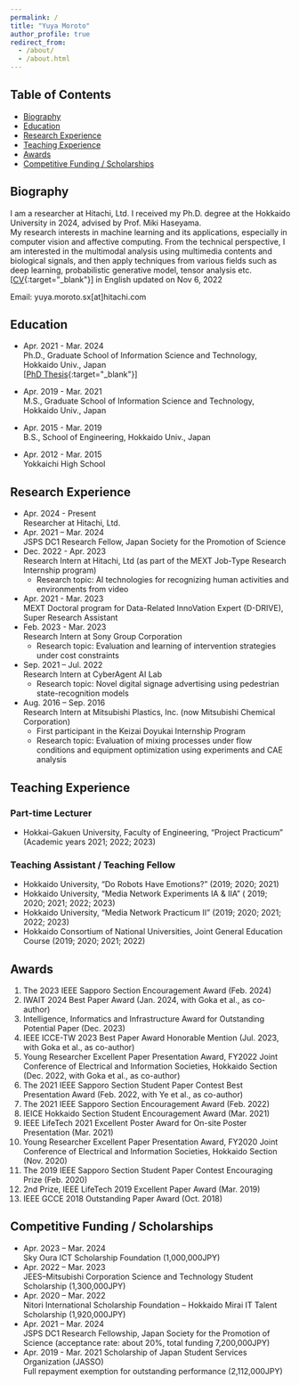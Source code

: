 ```yaml
---
permalink: /
title: "Yuya Moroto"
author_profile: true
redirect_from: 
  - /about/
  - /about.html
---
```


## Table of Contents <!-- omit in toc -->
- [Biography](#biography)
- [Education](#education)
- [Research Experience](#research-experience)
- [Teaching Experience](#teaching-experience)
- [Awards](#awards)
- [Competitive Funding / Scholarships](#competitive-funding--scholarships)

## Biography
I am a researcher at Hitachi, Ltd. I received my Ph.D. degree at the Hokkaido University in 2024, advised by Prof. Miki Haseyama.   
My research interests in machine learning and its applications, especially in computer vision and affective computing. From the technical perspective, I am interested in the multimodal analysis using multimedia contents and biological signals, and then apply techniques from various fields such as deep learning, probabilistic generative model, tensor analysis etc.<br>
[[CV](https://yuya-morot0.github.io/images/CV.pdf){:target="_blank"}] in English updated on Nov 6, 2022  
  
Email: yuya.moroto.sx[at]hitachi.com

## Education

- Apr. 2021 - Mar. 2024  
  Ph.D., Graduate School of Information Science and Technology, Hokkaido Univ., Japan<br>
  [[PhD Thesis](https://eprints.lib.hokudai.ac.jp/dspace/handle/2115/92390?locale=en&lang=en){:target="_blank"}]

- Apr. 2019 - Mar. 2021   
  M.S., Graduate School of Information Science and Technology, Hokkaido Univ., Japan
- Apr. 2015 - Mar. 2019  
  B.S., School of Engineering, Hokkaido Univ., Japan
- Apr. 2012 - Mar. 2015  
  Yokkaichi High School

## Research Experience
- Apr. 2024 - Present  
  Researcher at Hitachi, Ltd.
- Apr. 2021 – Mar. 2024  
  JSPS DC1 Research Fellow, Japan Society for the Promotion of Science
- Dec. 2022 - Apr. 2023  
  Research Intern at Hitachi, Ltd (as part of the MEXT Job-Type Research Internship program)
  - Research topic: AI technologies for recognizing human activities and environments from video
- Apr. 2021 - Mar. 2023  
  MEXT Doctoral program for Data-Related InnoVation Expert (D-DRIVE), Super Research Assistant
- Feb. 2023 - Mar. 2023  
  Research Intern at Sony Group Corporation
  - Research topic: Evaluation and learning of intervention strategies under cost constraints
- Sep. 2021 – Jul. 2022  
  Research Intern at CyberAgent AI Lab
  - Research topic: Novel digital signage advertising using pedestrian state-recognition models
- Aug. 2016 – Sep. 2016  
  Research Intern at Mitsubishi Plastics, Inc. (now Mitsubishi Chemical Corporation)
  - First participant in the Keizai Doyukai Internship Program
  - Research topic: Evaluation of mixing processes under flow conditions and equipment optimization using experiments and CAE analysis

## Teaching Experience 
### Part-time Lecturer <!-- omit in toc -->
- Hokkai-Gakuen University, Faculty of Engineering, “Project Practicum” (Academic years 2021; 2022; 2023)

### Teaching Assistant / Teaching Fellow <!-- omit in toc -->
- Hokkaido University, “Do Robots Have Emotions?” (2019; 2020; 2021)
- Hokkaido University, “Media Network Experiments IA & IIA” ( 2019; 2020; 2021; 2022; 2023)
- Hokkaido University, “Media Network Practicum II” (2019; 2020; 2021; 2022; 2023)
- Hokkaido Consortium of National Universities, Joint General Education Course (2019; 2020; 2021; 2022)

## Awards
1. The 2023 IEEE Sapporo Section Encouragement Award (Feb. 2024)
1. IWAIT 2024 Best Paper Award (Jan. 2024, with Goka et al., as co-author)
1. Intelligence, Informatics and Infrastructure Award for Outstanding Potential Paper (Dec. 2023)
1. IEEE ICCE-TW 2023 Best Paper Award Honorable Mention (Jul. 2023, with Goka et al., as co-author)
1. Young Researcher Excellent Paper Presentation Award, FY2022 Joint Conference of Electrical and Information Societies, Hokkaido Section (Dec. 2022, with Goka et al., as co-author)
1. The 2021 IEEE Sapporo Section Student Paper Contest Best Presentation Award (Feb. 2022, with Ye et al., as co-author)
1. The 2021 IEEE Sapporo Section Encouragement Award (Feb. 2022)
1. IEICE Hokkaido Section Student Encouragement Award (Mar. 2021)
1. IEEE LifeTech 2021 Excellent Poster Award for On-site Poster Presentation (Mar. 2021)
1. Young Researcher Excellent Paper Presentation Award, FY2020 Joint Conference of Electrical and Information Societies, Hokkaido Section (Nov. 2020)
1. The 2019 IEEE Sapporo Section Student Paper Contest Encouraging Prize (Feb. 2020)
1. 2nd Prize, IEEE LifeTech 2019 Excellent Paper Award (Mar. 2019)
1. IEEE GCCE 2018 Outstanding Paper Award (Oct. 2018)

## Competitive Funding / Scholarships
- Apr. 2023 – Mar. 2024  
  Sky Oura ICT Scholarship Foundation (1,000,000JPY)
- Apr. 2022 – Mar. 2023  
  JEES–Mitsubishi Corporation Science and Technology Student Scholarship (1,300,000JPY)
- Apr. 2020 – Mar. 2022  
  Nitori International Scholarship Foundation – Hokkaido Mirai IT Talent Scholarship (1,920,000JPY)
- Apr. 2021 – Mar. 2024  
  JSPS DC1 Research Fellowship, Japan Society for the Promotion of Science
(acceptance rate: about 20%, total funding 7,200,000JPY)
- Apr. 2019 - Mar. 2021
  Scholarship of Japan Student Services Organization (JASSO)  
  Full repayment exemption for outstanding performance (2,112,000JPY)